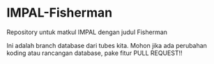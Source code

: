 # IMPAL-Fisherman
Repository untuk matkul IMPAL dengan judul Fisherman

Ini adalah branch database dari tubes kita. Mohon jika ada perubahan koding atau rancangan database, pake fitur PULL REQUEST!!
